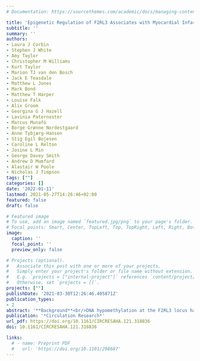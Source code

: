 ```yaml
---
# Documentation: https://sourcethemes.com/academic/docs/managing-content/

title: 'Epigenetic Regulation of F2RL3 Associates with Myocardial Infarction and Platelet Function'
subtitle: ''
summary: ''
authors:
- Laura J Corbin
- Stephen J White
- Amy Taylor
- Christopher M Williams
- Kurt Taylor
- Marion TJ van den Bosch
- Jack E Teasdale
- Matthew L Jones
- Mark Bond
- Matthew T Harper
- Louise Falk
- Alix Groom
- Georgina G J Hazell
- Lavinia Paternoster
- Marcus Munafò
- Borge Grønne Nordestgaard
- Anne Tybjærg-Hansen
- Stig Egil Bojesen
- Caroline L Relton
- Josine L Min
- George Davey Smith
- Andrew D Mumford
- Alastair W Poole
- Nicholas J Timpson
tags: [""]
categories: []
date: '2022-01-11'
lastmod: 2021-05-27T14:26:46+02:00
featured: false
draft: false

# Featured image
# To use, add an image named `featured.jpg/png` to your page's folder.
# Focal points: Smart, Center, TopLeft, Top, TopRight, Left, Right, BottomLeft, Bottom, BottomRight.
image:
  caption: ''
  focal_point: ''
  preview_only: false

# Projects (optional).
#   Associate this post with one or more of your projects.
#   Simply enter your project's folder or file name without extension.
#   E.g. `projects = ["internal-project"]` references `content/project/deep-learning/index.md`.
#   Otherwise, set `projects = []`.
projects: [""]
publishDate: '2021-03-30T12:26:46.405871Z'
publication_types:
- 2
abstract: '**Background**<br/>DNA hypomethylation at the F2RL3 locus has been associated with both smoking and atherosclerotic cardiovascular disease; whether these smoking-related associations form a pathway to disease is unknown. F2RL3 encodes protease-activated receptor 4, a potent thrombin receptor expressed on platelets. Given the role of thrombin in platelet activation and the role of thrombus formation in myocardial infarction, alterations to this biological pathway could be important for ischemic cardiovascular disease.<br/>**Methods**<br/> We conducted multiple independent experiments to assess whether DNA hypomethylation at F2RL3 in response to smoking is associated with risk of myocardial infarction via changes to platelet reactivity. Using cohort data (N=3,205), we explored the relationship between smoking, DNA hypomethylation at F2RL3 and myocardial infarction. We compared platelet reactivity in individuals with low versus high DNA methylation at F2RL3 (N=41). We used an in vitro model to explore the biological response of F2RL3 to cigarette smoke extract (CSE). Finally, a series of reporter constructs were used to investigate how differential methylation could impact F2RL3 gene expression. <br/>**Results**<br/>Observationally, DNA methylation at F2RL3 mediated an estimated 34% of the smoking effect on increased risk of myocardial infarction. An association between methylation group (low/high) and platelet reactivity was observed in response to PAR4 stimulation. In cells, CSE exposure was associated with a 4.9 to 9.3% reduction in DNA methylation at F2RL3 and a corresponding 1.7 (95% CI: 1.2, 2.4, p=0.04) fold increase in F2RL3 mRNA. Results from reporter assays suggest the exon 2 region of F2RL3 may help control gene expression.<br/>**Conclusions**<br/> Smoking-induced epigenetic DNA hypomethylation at F2RL3 appears to increase PAR4 expression with potential downstream consequences for platelet reactivity. Combined evidence here not only identifies F2RL3 DNA methylation as a possible contributory pathway from smoking to cardiovascular disease risk, but from any feature potentially influencing F2RL3 regulation in a similar manner.'
publication: '*Circulation Research*'
url_pdf: https://doi.org/10.1161/CIRCRESAHA.121.318836
doi: 10.1161/CIRCRESAHA.121.318836

links:
  # - name: Preprint PDF
  #   url: 'https://doi.org/10.1101/298687'
---
```

